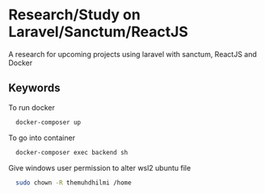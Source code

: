 
# Research/Study on Laravel/Sanctum/ReactJS

A research for upcoming projects using laravel with sanctum, ReactJS and Docker


## Keywords

To run docker
```bash
  docker-composer up
```

To go into container
```bash
  docker-composer exec backend sh
```

Give windows user permission to alter wsl2 ubuntu file
```bash
  sudo chown -R themuhdhilmi /home
```
